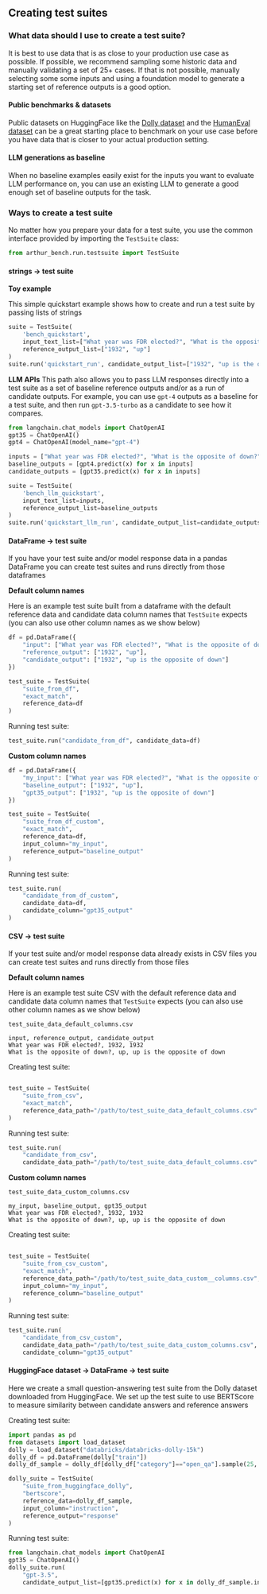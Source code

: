 ## Creating test suites

### What data should I use to create a test suite?

It is best to use data that is as close to your production use case as possible. If possible, we recommend sampling some historic data and manually validating a set of 25+ cases. If that is not possible, manually selecting some some inputs and using a foundation model to generate a starting set of reference outputs is a good option.

#### Public benchmarks & datasets

Public datasets on HuggingFace like the [Dolly dataset](https://huggingface.co/datasets/databricks/databricks-dolly-15k) and the [HumanEval dataset](https://huggingface.co/datasets/openai_humaneval) can be a great starting place to benchmark on your use case before you have data that is closer to your actual production setting.

#### LLM generations as baseline

When no baseline examples easily exist for the inputs you want to evaluate LLM performance on, you can use an existing LLM to generate a good enough set of baseline outputs for the task.

### Ways to create a test suite

No matter how you prepare your data for a test suite, you use the common interface provided by importing the `TestSuite` class:

```python
from arthur_bench.run.testsuite import TestSuite
```

#### strings -> test suite

**Toy example**

This simple quickstart example shows how to create and run a test suite by passing lists of strings

```python
suite = TestSuite(
    'bench_quickstart', 
    input_text_list=["What year was FDR elected?", "What is the opposite of down?"], 
    reference_output_list=["1932", "up"]
)
suite.run('quickstart_run', candidate_output_list=["1932", "up is the opposite of down"])
```

**LLM APIs**
This path also allows you to pass LLM responses directly into a test suite as a set of baseline reference outputs and/or as a run of candidate outputs. For example, you can use `gpt-4` outputs as a baseline for a test suite, and then run `gpt-3.5-turbo` as a candidate to see how it compares.

```python
from langchain.chat_models import ChatOpenAI
gpt35 = ChatOpenAI()
gpt4 = ChatOpenAI(model_name="gpt-4")

inputs = ["What year was FDR elected?", "What is the opposite of down?"]
baseline_outputs = [gpt4.predict(x) for x in inputs]
candidate_outputs = [gpt35.predict(x) for x in inputs]

suite = TestSuite(
    'bench_llm_quickstart', 
    input_text_list=inputs, 
    reference_output_list=baseline_outputs
)
suite.run('quickstart_llm_run', candidate_output_list=candidate_outputs)
```

#### DataFrame -> test suite

If you have your test suite and/or model response data in a pandas DataFrame you can create test suites and runs directly from those dataframes

**Default column names**

Here is an example test suite built from a dataframe with the default reference data and candidate data column names that `TestSuite` expects (you can also use other column names as we show below)

```python
df = pd.DataFrame({
    "input": ["What year was FDR elected?", "What is the opposite of down?"],
    "reference_output": ["1932", "up"],
    "candidate_output": ["1932", "up is the opposite of down"]
})

test_suite = TestSuite(
    "suite_from_df", 
    "exact_match", 
    reference_data=df
)
```

Running test suite:

```python
test_suite.run("candidate_from_df", candidate_data=df)
```

**Custom column names**

```python
df = pd.DataFrame({
    "my_input": ["What year was FDR elected?", "What is the opposite of down?"],
    "baseline_output": ["1932", "up"],
    "gpt35_output": ["1932", "up is the opposite of down"]
})

test_suite = TestSuite(
    "suite_from_df_custom", 
    "exact_match", 
    reference_data=df,
    input_column="my_input",
    reference_output="baseline_output"
)
```

Running test suite:

```python
test_suite.run(
    "candidate_from_df_custom", 
    candidate_data=df, 
    candidate_column="gpt35_output"
)
```

#### CSV -> test suite

If your test suite and/or model response data already exists in CSV files you can create test suites and runs directly from those files

**Default column names**

Here is an example test suite CSV with the default reference data and candidate data column names that `TestSuite` expects (you can also use other column names as we show below)

`test_suite_data_default_columns.csv`
```csv
input, reference_output, candidate_output
What year was FDR elected?, 1932, 1932
What is the opposite of down?, up, up is the opposite of down
```

Creating test suite:

```python

test_suite = TestSuite(
    "suite_from_csv", 
    "exact_match", 
    reference_data_path="/path/to/test_suite_data_default_columns.csv"
)
```

Running test suite:

```python
test_suite.run(
    "candidate_from_csv", 
    candidate_data_path="/path/to/test_suite_data_default_columns.csv"
```

**Custom column names**

`test_suite_data_custom_columns.csv`
```csv
my_input, baseline_output, gpt35_output
What year was FDR elected?, 1932, 1932
What is the opposite of down?, up, up is the opposite of down
```

Creating test suite:

```python

test_suite = TestSuite(
    "suite_from_csv_custom", 
    "exact_match", 
    reference_data_path="/path/to/test_suite_data_custom__columns.csv",
    input_column="my_input",
    reference_column="baseline_output"
)
```

Running test suite:

```python
test_suite.run(
    "candidate_from_csv_custom", 
    candidate_data_path="/path/to/test_suite_data_custom_columns.csv",
    candidate_column="gpt35_output"
```

#### HuggingFace dataset -> DataFrame -> test suite

Here we create a small question-answering test suite from the Dolly dataset downloaded from HuggingFace. We set up the test suite to use BERTScore to measure similarity between candidate answers and reference answers

Creating test suite:

```python
import pandas as pd
from datasets import load_dataset
dolly = load_dataset("databricks/databricks-dolly-15k")
dolly_df = pd.DataFrame(dolly["train"])
dolly_df_sample = dolly_df[dolly_df["category"]=="open_qa"].sample(25, random_state=278487)

dolly_suite = TestSuite(
    "suite_from_huggingface_dolly", 
    "bertscore", 
    reference_data=dolly_df_sample,
    input_column="instruction",
    reference_output="response"
)
```

Running test suite:

```python
from langchain.chat_models import ChatOpenAI
gpt35 = ChatOpenAI()
dolly_suite.run(
    "gpt-3.5", 
    candidate_output_list=[gpt35.predict(x) for x in dolly_df_sample.instruction])
```
